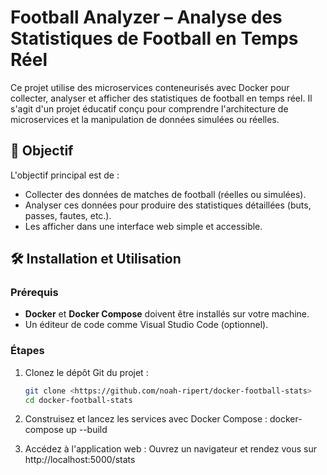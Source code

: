 # Football Analyzer – Analyse des Statistiques de Football en Temps Réel

Ce projet utilise des microservices conteneurisés avec Docker pour collecter, analyser et afficher des statistiques de football en temps réel. Il s'agit d'un projet éducatif conçu pour comprendre l'architecture de microservices et la manipulation de données simulées ou réelles.

## 🚀 Objectif

L'objectif principal est de :
- Collecter des données de matches de football (réelles ou simulées).
- Analyser ces données pour produire des statistiques détaillées (buts, passes, fautes, etc.).
- Les afficher dans une interface web simple et accessible.

## 🛠️ Installation et Utilisation

### **Prérequis**
- **Docker** et **Docker Compose** doivent être installés sur votre machine.
- Un éditeur de code comme Visual Studio Code (optionnel).

### **Étapes**
1. Clonez le dépôt Git du projet :
   ```bash
   git clone <https://github.com/noah-ripert/docker-football-stats>
   cd docker-football-stats

2. Construisez et lancez les services avec Docker Compose :
    docker-compose up --build

3. Accédez à l'application web :
    Ouvrez un navigateur et rendez vous sur http://localhost:5000/stats
    
